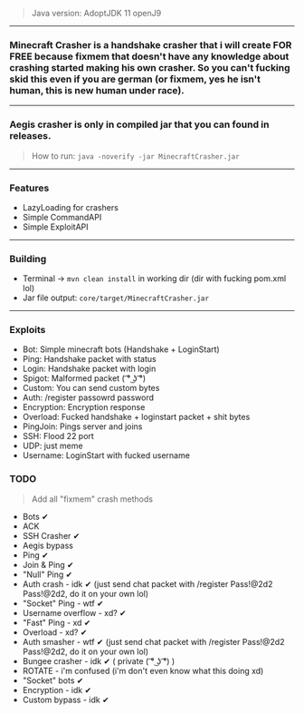 > Java version: AdoptJDK 11 openJ9
---

### Minecraft Crasher is a handshake crasher that i will create FOR FREE because fixmem that doesn't have any knowledge about crashing started making his own crasher. So you can't fucking skid this even if you are german (or fixmem, yes he isn't human, this is new human under race).

---

### Aegis crasher is only in compiled jar that you can found in releases.
> How to run: `java -noverify -jar MinecraftCrasher.jar`

---

### Features

- LazyLoading for crashers
- Simple CommandAPI
- Simple ExploitAPI

--- 

### Building
- Terminal -> `mvn clean install` in working dir (dir with fucking pom.xml lol)
- Jar file output: `core/target/MinecraftCrasher.jar`

---

### Exploits

- Bot: Simple minecraft bots (Handshake + LoginStart)
- Ping: Handshake packet with status
- Login: Handshake packet with login
- Spigot: Malformed packet ( ͡° ͜ʖ ͡°)
- Custom: You can send custom bytes
- Auth: /register passowrd password
- Encryption: Encryption response
- Overload: Fucked handshake + loginstart packet + shit bytes
- PingJoin: Pings server and joins
- SSH: Flood 22 port
- UDP: just meme
- Username: LoginStart with fucked username

### TODO

> Add all "fixmem" crash methods

- Bots ✔
- ACK
- SSH Crasher ✔
- Aegis bypass
- Ping ✔
- Join & Ping ✔
- "Null" Ping ✔
- Auth crash - idk ✔ (just send chat packet with /register Pass!@2d2 Pass!@2d2, do it on your own
  lol)
- "Socket" Ping - wtf ✔
- Username overflow - xd? ✔
- "Fast" Ping - xd ✔
- Overload - xd? ✔
- Auth smasher - wtf ✔ (just send chat packet with /register Pass!@2d2 Pass!@2d2, do it on your own
  lol)
- Bungee crasher - idk ✔ ( private ( ͡° ͜ʖ ͡°) )
- ROTATE - i'm confused (i'm don't even know what this doing xd)
- "Socket" bots ✔
- Encryption - idk ✔
- Custom bypass - idk ✔
